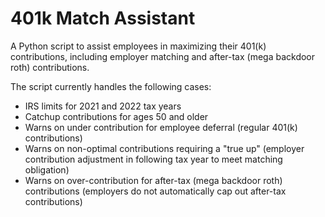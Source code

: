 # 401k Match Assistant

A Python script to assist employees in maximizing their 401(k) contributions,
including employer matching and after-tax (mega backdoor roth) contributions.

The script currently handles the following cases:

* IRS limits for 2021 and 2022 tax years
* Catchup contributions for ages 50 and older
* Warns on under contribution for employee deferral (regular 401(k) contributions)
* Warns on non-optimal contributions requiring a "true up" (employer
  contribution adjustment in following tax year to meet matching obligation)
* Warns on over-contribution for after-tax (mega backdoor roth) contributions
  (employers do not automatically cap out after-tax contributions)
